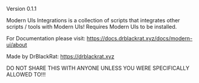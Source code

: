Version 0.1.1

Modern UIs Integrations is a collection of scripts that integrates other scripts / tools with Modern UIs!
Requires Modern UIs to be installed.

For Documentation please visit:
https://docs.drblackrat.xyz/docs/modern-ui/about

Made by DrBlackRat:
https://drblackrat.xyz

DO NOT SHARE THIS WITH ANYONE UNLESS YOU WERE SPECIFICALLY ALLOWED TO!!!